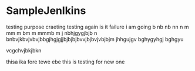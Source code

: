 # SampleJenlkins
testing purpose craeting
testing again is it failure i am going
 b nb nb nn n m mm m bm m mmmb m j
nbhjgygjbjb n bnbvjkbvjvbvjbbgjhgjgjjbjbjbjbvvjbjbvjvbjbjm jhhgujgv
bghygyhgj
bghgyu

vcgchvjbkjbkn

thisa ika fore tewe ebe
this is testing for new one
